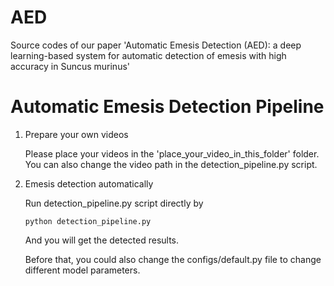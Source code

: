 # AED
Source codes of our paper 'Automatic Emesis Detection (AED): a deep learning-based system for automatic detection of emesis with high accuracy in Suncus murinus'


# Automatic Emesis Detection Pipeline
1. Prepare your own videos
   
    Please place your videos in the 'place_your_video_in_this_folder' folder. You can also change the video path in the detection_pipeline.py script.

2. Emesis detection automatically

    Run detection_pipeline.py script directly by

    ```python detection_pipeline.py```

    And you will get the detected results.

    Before that, you could also change the configs/default.py file to change different model parameters.